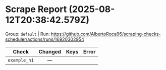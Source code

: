 # Scrape Report (2025-08-12T20:38:42.579Z)

Group: `default`  |  Run: https://github.com/AlbertoRoca96/scraping-checks-scheduler/actions/runs/16920302954

| Check | Changed | Keys | Error |
|---|:---:|:--|:--|
| `example_h1` | — |  |  |
